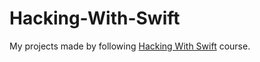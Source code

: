 # Hacking-With-Swift
My projects made by following [Hacking With Swift](https://www.hackingwithswift.com/read) course.

